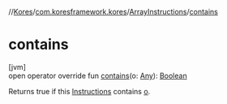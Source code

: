 //[Kores](../../../index.md)/[com.koresframework.kores](../index.md)/[ArrayInstructions](index.md)/[contains](contains.md)

# contains

[jvm]\
open operator override fun [contains](contains.md)(o: [Any](https://kotlinlang.org/api/latest/jvm/stdlib/kotlin/-any/index.html)): [Boolean](https://kotlinlang.org/api/latest/jvm/stdlib/kotlin/-boolean/index.html)

Returns true if this [Instructions](../-instructions/index.md) contains [o](contains.md).
